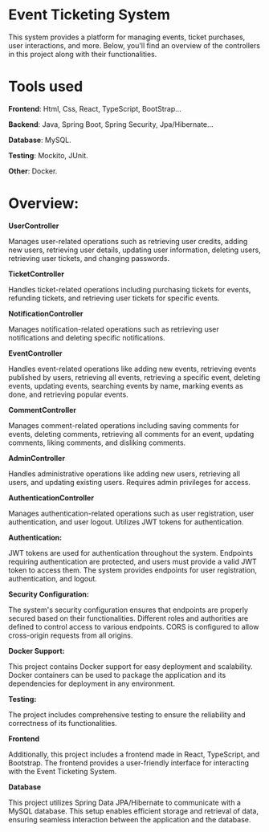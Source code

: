 # **Event Ticketing System**

This system provides a platform for managing events, ticket purchases, user interactions, and more. 
Below, you'll find an overview of the controllers in this project along with their functionalities.

# **Tools used**

**Frontend**: Html, Css, React, TypeScript, BootStrap...

**Backend**: Java, Spring Boot, Spring Security, Jpa/Hibernate...

**Database**: MySQL.

**Testing**: Mockito, JUnit.

**Other**: Docker.

# **Overview:**

**UserController**

Manages user-related operations such as retrieving user credits, adding new users, retrieving user details, updating user information, deleting users, 
retrieving user tickets, and changing passwords.

**TicketController**

Handles ticket-related operations including purchasing tickets for events, refunding tickets, and retrieving user tickets for specific events.

**NotificationController**

Manages notification-related operations such as retrieving user notifications and deleting specific notifications.

**EventController**

Handles event-related operations like adding new events, retrieving events published by users, retrieving all events, retrieving a specific event, deleting events, 
updating events, searching events by name, marking events as done, and retrieving popular events.

**CommentController**

Manages comment-related operations including saving comments for events, deleting comments, retrieving all comments for an event, updating comments, 
liking comments, and disliking comments.

**AdminController**

Handles administrative operations like adding new users, retrieving all users, and updating existing users. 
Requires admin privileges for access.

**AuthenticationController**

Manages authentication-related operations such as user registration, user authentication, and user logout. 
Utilizes JWT tokens for authentication.

**Authentication:**

JWT tokens are used for authentication throughout the system.
Endpoints requiring authentication are protected, and users must provide a valid JWT token to access them.
The system provides endpoints for user registration, authentication, and logout.

**Security Configuration:**

The system's security configuration ensures that endpoints are properly secured based on their functionalities.
Different roles and authorities are defined to control access to various endpoints.
CORS is configured to allow cross-origin requests from all origins.

**Docker Support:**

This project contains Docker support for easy deployment and scalability.
Docker containers can be used to package the application and its dependencies for deployment in any environment.

**Testing:**

The project includes comprehensive testing to ensure the reliability and correctness of its functionalities.

**Frontend**

Additionally, this project includes a frontend made in React, TypeScript, and Bootstrap. 
The frontend provides a user-friendly interface for interacting with the Event Ticketing System.

**Database**

This project utilizes Spring Data JPA/Hibernate to communicate with a MySQL database. 
This setup enables efficient storage and retrieval of data, ensuring seamless interaction between the application and the database.